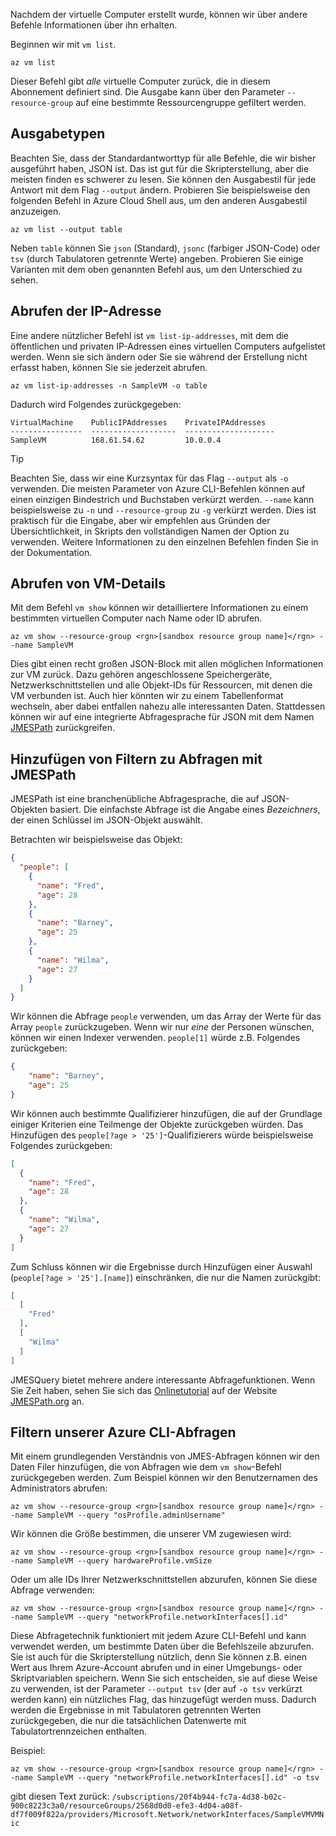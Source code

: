 Nachdem der virtuelle Computer erstellt wurde, können wir über andere Befehle Informationen über ihn erhalten.

Beginnen wir mit `vm list`.

```azurecli
az vm list
```

Dieser Befehl gibt _alle_ virtuelle Computer zurück, die in diesem Abonnement definiert sind. Die Ausgabe kann über den Parameter `--resource-group` auf eine bestimmte Ressourcengruppe gefiltert werden. 

## <a name="output-types"></a>Ausgabetypen
Beachten Sie, dass der Standardantworttyp für alle Befehle, die wir bisher ausgeführt haben, JSON ist. Das ist gut für die Skripterstellung, aber die meisten finden es schwerer zu lesen. Sie können den Ausgabestil für jede Antwort mit dem Flag `--output` ändern. Probieren Sie beispielsweise den folgenden Befehl in Azure Cloud Shell aus, um den anderen Ausgabestil anzuzeigen.

```azurecli
az vm list --output table
```

Neben `table` können Sie `json` (Standard), `jsonc` (farbiger JSON-Code) oder `tsv` (durch Tabulatoren getrennte Werte) angeben. Probieren Sie einige Varianten mit dem oben genannten Befehl aus, um den Unterschied zu sehen.

## <a name="getting-the-ip-address"></a>Abrufen der IP-Adresse

Eine andere nützlicher Befehl ist `vm list-ip-addresses`, mit dem die öffentlichen und privaten IP-Adressen eines virtuellen Computers aufgelistet werden. Wenn sie sich ändern oder Sie sie während der Erstellung nicht erfasst haben, können Sie sie jederzeit abrufen.

```azurecli
az vm list-ip-addresses -n SampleVM -o table
```

Dadurch wird Folgendes zurückgegeben:

```
VirtualMachine    PublicIPAddresses    PrivateIPAddresses
----------------  -------------------  --------------------
SampleVM          168.61.54.62         10.0.0.4
```

> [!TIP]
> Beachten Sie, dass wir eine Kurzsyntax für das Flag `--output` als `-o` verwenden. Die meisten Parameter von Azure CLI-Befehlen können auf einen einzigen Bindestrich und Buchstaben verkürzt werden. `--name` kann beispielsweise zu `-n` und `--resource-group` zu `-g` verkürzt werden. Dies ist praktisch für die Eingabe, aber wir empfehlen aus Gründen der Übersichtlichkeit, in Skripts den vollständigen Namen der Option zu verwenden. Weitere Informationen zu den einzelnen Befehlen finden Sie in der Dokumentation.

## <a name="getting-vm-details"></a>Abrufen von VM-Details

Mit dem Befehl `vm show` können wir detailliertere Informationen zu einem bestimmten virtuellen Computer nach Name oder ID abrufen.

```azurecli
az vm show --resource-group <rgn>[sandbox resource group name]</rgn> --name SampleVM
```

Dies gibt einen recht großen JSON-Block mit allen möglichen Informationen zur VM zurück. Dazu gehören angeschlossene Speichergeräte, Netzwerkschnittstellen und alle Objekt-IDs für Ressourcen, mit denen die VM verbunden ist. Auch hier könnten wir zu einem Tabellenformat wechseln, aber dabei entfallen nahezu alle interessanten Daten. Stattdessen können wir auf eine integrierte Abfragesprache für JSON mit dem Namen [JMESPath](http://jmespath.org/) zurückgreifen.

## <a name="adding-filters-to-queries-with-jmespath"></a>Hinzufügen von Filtern zu Abfragen mit JMESPath

JMESPath ist eine branchenübliche Abfragesprache, die auf JSON-Objekten basiert. Die einfachste Abfrage ist die Angabe eines _Bezeichners_, der einen Schlüssel im JSON-Objekt auswählt.

Betrachten wir beispielsweise das Objekt:

```json
{
  "people": [
    {
      "name": "Fred",
      "age": 28
    },
    {
      "name": "Barney",
      "age": 25
    },
    {
      "name": "Wilma",
      "age": 27
    }
  ]
}
```

Wir können die Abfrage `people` verwenden, um das Array der Werte für das Array `people` zurückzugeben. Wenn wir nur _eine_ der Personen wünschen, können wir einen Indexer verwenden. `people[1]` würde z.B. Folgendes zurückgeben:

```json
{
    "name": "Barney",
    "age": 25
}
```

Wir können auch bestimmte Qualifizierer hinzufügen, die auf der Grundlage einiger Kriterien eine Teilmenge der Objekte zurückgeben würden. Das Hinzufügen des `people[?age > '25']`-Qualifizierers würde beispielsweise Folgendes zurückgeben:

```json
[
  {
    "name": "Fred",
    "age": 28
  },
  {
    "name": "Wilma",
    "age": 27
  }
]
```

Zum Schluss können wir die Ergebnisse durch Hinzufügen einer Auswahl (`people[?age > '25'].[name]`) einschränken, die nur die Namen zurückgibt:

```json
[
  [
    "Fred"
  ],
  [
    "Wilma"
  ]
]
```

JMESQuery bietet mehrere andere interessante Abfragefunktionen. Wenn Sie Zeit haben, sehen Sie sich das [Onlinetutorial](http://jmespath.org/tutorial.html) auf der Website [JMESPath.org](http://jmespath.org/) an.

## <a name="filtering-our-azure-cli-queries"></a>Filtern unserer Azure CLI-Abfragen

Mit einem grundlegenden Verständnis von JMES-Abfragen können wir den Daten Filer hinzufügen, die von Abfragen wie dem `vm show`-Befehl zurückgegeben werden. Zum Beispiel können wir den Benutzernamen des Administrators abrufen:

```azurecli
az vm show --resource-group <rgn>[sandbox resource group name]</rgn> --name SampleVM --query "osProfile.adminUsername"
```

Wir können die Größe bestimmen, die unserer VM zugewiesen wird:

```azurecli
az vm show --resource-group <rgn>[sandbox resource group name]</rgn> --name SampleVM --query hardwareProfile.vmSize
```

Oder um alle IDs Ihrer Netzwerkschnittstellen abzurufen, können Sie diese Abfrage verwenden:

```azurecli
az vm show --resource-group <rgn>[sandbox resource group name]</rgn> --name SampleVM --query "networkProfile.networkInterfaces[].id"
```

Diese Abfragetechnik funktioniert mit jedem Azure CLI-Befehl und kann verwendet werden, um bestimmte Daten über die Befehlszeile abzurufen. Sie ist auch für die Skripterstellung nützlich, denn Sie können z.B. einen Wert aus Ihrem Azure-Account abrufen und in einer Umgebungs- oder Skriptvariablen speichern. Wenn Sie sich entscheiden, sie auf diese Weise zu verwenden, ist der Parameter `--output tsv` (der auf `-o tsv` verkürzt werden kann) ein nützliches Flag, das hinzugefügt werden muss. Dadurch werden die Ergebnisse in mit Tabulatoren getrennten Werten zurückgegeben, die nur die tatsächlichen Datenwerte mit Tabulatortrennzeichen enthalten.

Beispiel:

```azurecli
az vm show --resource-group <rgn>[sandbox resource group name]</rgn> --name SampleVM --query "networkProfile.networkInterfaces[].id" -o tsv
```

gibt diesen Text zurück: `/subscriptions/20f4b944-fc7a-4d38-b02c-900c8223c3a0/resourceGroups/2568d0d0-efe3-4d04-a08f-df7f009f822a/providers/Microsoft.Network/networkInterfaces/SampleVMVMNic`
